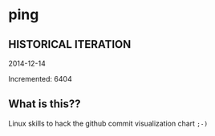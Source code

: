 # ping

## HISTORICAL ITERATION
2014-12-14

Incremented: 6404

## What is this?? 
Linux skills to hack the github commit visualization chart `;-)`
